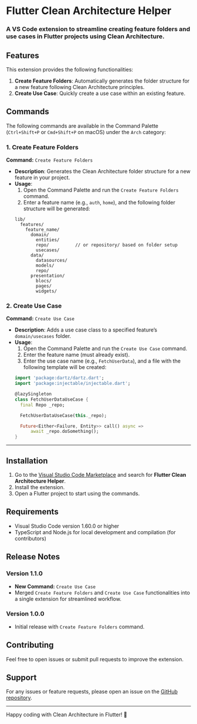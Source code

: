 # Flutter Clean Architecture Helper

### A VS Code extension to streamline creating feature folders and use cases in Flutter projects using Clean Architecture.

## Features

This extension provides the following functionalities:

1. **Create Feature Folders**: Automatically generates the folder structure for a new feature following Clean Architecture principles.
2. **Create Use Case**: Quickly create a use case within an existing feature.

## Commands

The following commands are available in the Command Palette (`Ctrl+Shift+P` or `Cmd+Shift+P` on macOS) under the `Arch` category:

### 1. Create Feature Folders

**Command:** `Create Feature Folders`

- **Description**: Generates the Clean Architecture folder structure for a new feature in your project.
- **Usage**:
  1. Open the Command Palette and run the `Create Feature Folders` command.
  2. Enter a feature name (e.g., `auth`, `home`), and the following folder structure will be generated:
    ```
    lib/
      features/
        feature_name/
          domain/
            entities/
            repo/          // or repository/ based on folder setup
            usecases/
          data/
            datasources/
            models/
            repo/
          presentation/
            blocs/
            pages/
            widgets/
    ```

### 2. Create Use Case

**Command:** `Create Use Case`

- **Description**: Adds a use case class to a specified feature’s `domain/usecases` folder.
- **Usage**:
  1. Open the Command Palette and run the `Create Use Case` command.
  2. Enter the feature name (must already exist).
  3. Enter the use case name (e.g., `FetchUserData`), and a file with the following template will be created:
    ```dart
    import 'package:dartz/dartz.dart';
    import 'package:injectable/injectable.dart';

    @lazySingleton
    class FetchUserDataUseCase {
      final Repo _repo;

      FetchUserDataUseCase(this._repo);

      Future<Either<Failure, Entity>> call() async =>
          await _repo.doSomething();
    }
    ```

---

## Installation

1. Go to the [Visual Studio Code Marketplace](https://marketplace.visualstudio.com/) and search for **Flutter Clean Architecture Helper**.
2. Install the extension.
3. Open a Flutter project to start using the commands.

## Requirements

- Visual Studio Code version 1.60.0 or higher
- TypeScript and Node.js for local development and compilation (for contributors)

## Release Notes

### Version 1.1.0
- **New Command:** `Create Use Case`
- Merged `Create Feature Folders` and `Create Use Case` functionalities into a single extension for streamlined workflow.

### Version 1.0.0
- Initial release with `Create Feature Folders` command.

## Contributing

Feel free to open issues or submit pull requests to improve the extension.

## Support

For any issues or feature requests, please open an issue on the [GitHub repository](https://github.com/MHDN55/Flutter-clean-arch-feature).

---

Happy coding with Clean Architecture in Flutter! 🚀
